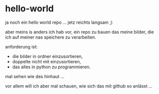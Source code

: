 # hello-world
ja noch ein hello world repo ... jetz reichts langsam ;)

aber meins is anders
ich hab vor, ein repo zu bauen das meine bilder, die ich auf meiner nas speichere zu verarbeiten.

anforderung ist:
- die bilder in ordner einzusortieren, 
- doppelte nicht mit einzusortieren,
- das alles in python zu programmieren.

mal sehen wie des hinhaut ...

vor allem will ich aber mal schauen, wie sich das mit github so anlässt ...
